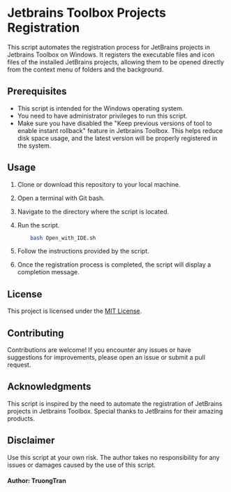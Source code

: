 # Jetbrains Toolbox Projects Registration

This script automates the registration process for JetBrains projects in Jetbrains Toolbox on Windows. It registers the
executable files and icon files of the installed JetBrains projects, allowing them to be opened directly from the
context menu of folders and the background.

## Prerequisites

- This script is intended for the Windows operating system.
- You need to have administrator privileges to run this script.
- Make sure you have disabled the "Keep previous versions of tool to enable instant rollback" feature in Jetbrains
  Toolbox. This helps reduce disk space usage, and the latest version will be properly registered in the system.

## Usage

1. Clone or download this repository to your local machine.
2. Open a terminal with Git bash.
3. Navigate to the directory where the script is located.
4. Run the script.

   ```bash
       bash Open_with_IDE.sh
   ```

5. Follow the instructions provided by the script.
6. Once the registration process is completed, the script will display a completion message.

## License

This project is licensed under the [MIT License](LICENSE).

## Contributing

Contributions are welcome! If you encounter any issues or have suggestions for improvements, please open an issue or
submit a pull request.

## Acknowledgments

This script is inspired by the need to automate the registration of JetBrains projects in Jetbrains Toolbox. Special
thanks to JetBrains for their amazing products.

## Disclaimer

Use this script at your own risk. The author takes no responsibility for any issues or damages caused by the use of this
script.

#### Author: TruongTran